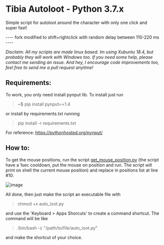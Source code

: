 # Tibia Autoloot - Python 3.7.x
Simple script for autoloot around the character with only one click and super fast! 

---- fork modified to shift+rightclick with random delay between 110-220 ms ----

_Disclaim:
All my scripts are made linux based. Im using Xubuntu 18.4, but probably they will work with Windows too. If you need some help, please contact me sending an issue. And hey, I encourage code improvements too, feel free to send me a pull request anytime!_

## Requirements:
To work, you only need install pynput lib. To install just run

> ~$ pip install pynput==1.4

or install by requirements.txt running

> pip install -r requirements.txt

For reference: https://pythonhosted.org/pynput/

## How to:
To get the mouse positions, run the script [get_mouse_position.py](https://github.com/digonalha/get_mouse_position) (the script have a 1sec cooldown, put the mouse on position and run. The script will print on shell the current mouse position) and replace in positions list at line #10.

![image](https://user-images.githubusercontent.com/21348986/52380561-67964980-2a55-11e9-90b0-e3406d279c67.png)

 All done, then just make the script an executable file with

> chmod +x auto_loot.py 

and use the 'Keyboard > Apps Shorcuts' to create a command shortcut. The command will be like

> /bin/bash -c "/path/to/file/auto_loot.py" 

and make the shortcut of your choice.
